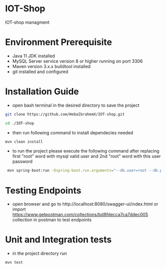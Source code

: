 # IOT-Shop
IOT-shop managment

# Environment Prerequisite
- Java 11 JDK installed
- MySQL Server service version 8 or higher running on port 3306
- Maven version 3.x.x buildtool installed
- git installed and configured

# Installation Guide
- open bash terminal in the desired directory to save the project
```bash 
git clone https://github.com/HebaIbrahemX/IOT-shop.git

cd ./IOT-shop
```
- then run following command to install dependecies needed
```bash 
mvn clean install 
```
- to run the project please execute the following command after replacing first "root" word  with mysql valid user and 2nd "root" word with this user password
```bash 
 mvn spring-boot:run -Dspring-boot.run.arguments="--db.user=root --db.pass=root"
 ```
 # Testing Endpoints
- open browser and go to http://localhost:8080/swagger-ui/index.html  or import https://www.getpostman.com/collections/bd8fdecca7ca7ddec005 collection in postman to test endpoints

# Unit and Integration tests
- in the project directory run 
```bash 
mvn test 
```


